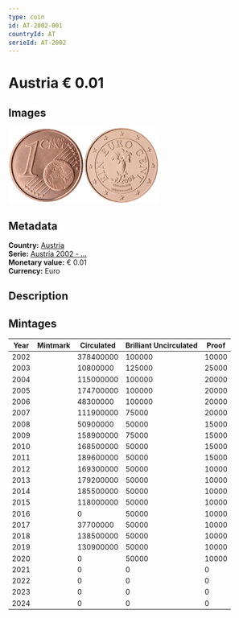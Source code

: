 ```yaml
---
type: coin
id: AT-2002-001
countryId: AT
serieId: AT-2002
---
```


# Austria € 0.01

## Images

<img src="../../../Images/common-2002-001.webp" height="150" alt="Front image"><img src="Images/austria-2002-001.webp" height="150" alt="Back image">

## Metadata

**Country:** [Austria](../index.md)\
**Serie:** [Austria 2002 - ...](index.md)\
**Monetary value:** € 0.01\
**Currency:** Euro

## Description

## Mintages

| Year | Mintmark | Circulated | Brilliant Uncirculated | Proof |
| ---- | -------- | ---------- | ---------------------- | ----- |
| 2002 |          | 378400000  | 100000                 | 10000 |
| 2003 |          | 10800000   | 125000                 | 25000 |
| 2004 |          | 115000000  | 100000                 | 20000 |
| 2005 |          | 174700000  | 100000                 | 20000 |
| 2006 |          | 48300000   | 100000                 | 20000 |
| 2007 |          | 111900000  | 75000                  | 20000 |
| 2008 |          | 50900000   | 50000                  | 15000 |
| 2009 |          | 158900000  | 75000                  | 15000 |
| 2010 |          | 168500000  | 50000                  | 15000 |
| 2011 |          | 189600000  | 50000                  | 15000 |
| 2012 |          | 169300000  | 50000                  | 10000 |
| 2013 |          | 179200000  | 50000                  | 10000 |
| 2014 |          | 185500000  | 50000                  | 10000 |
| 2015 |          | 118000000  | 50000                  | 10000 |
| 2016 |          | 0          | 50000                  | 10000 |
| 2017 |          | 37700000   | 50000                  | 10000 |
| 2018 |          | 138500000  | 50000                  | 10000 |
| 2019 |          | 130900000  | 50000                  | 10000 |
| 2020 |          | 0          | 50000                  | 10000 |
| 2021 |          | 0          | 0                      | 0     |
| 2022 |          | 0          | 0                      | 0     |
| 2023 |          | 0          | 0                      | 0     |
| 2024 |          | 0          | 0                      | 0     |
